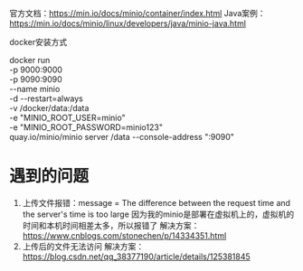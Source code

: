 官方文档：https://min.io/docs/minio/container/index.html
Java案例：https://min.io/docs/minio/linux/developers/java/minio-java.html

docker安装方式

docker run \
-p 9000:9000 \
-p 9090:9090 \
--name minio \
-d --restart=always \
-v /docker/data:/data \
-e "MINIO_ROOT_USER=minio" \
-e "MINIO_ROOT_PASSWORD=minio123" \
quay.io/minio/minio server /data --console-address ":9090"

# 遇到的问题
1. 上传文件报错：message = The difference between the request time and the server's time is too large
因为我的minio是部署在虚拟机上的，虚拟机的时间和本机时间相差太多，所以报错了
解决方案：https://www.cnblogs.com/stonechen/p/14334351.html
2. 上传后的文件无法访问
解决方案：https://blog.csdn.net/qq_38377190/article/details/125381845
